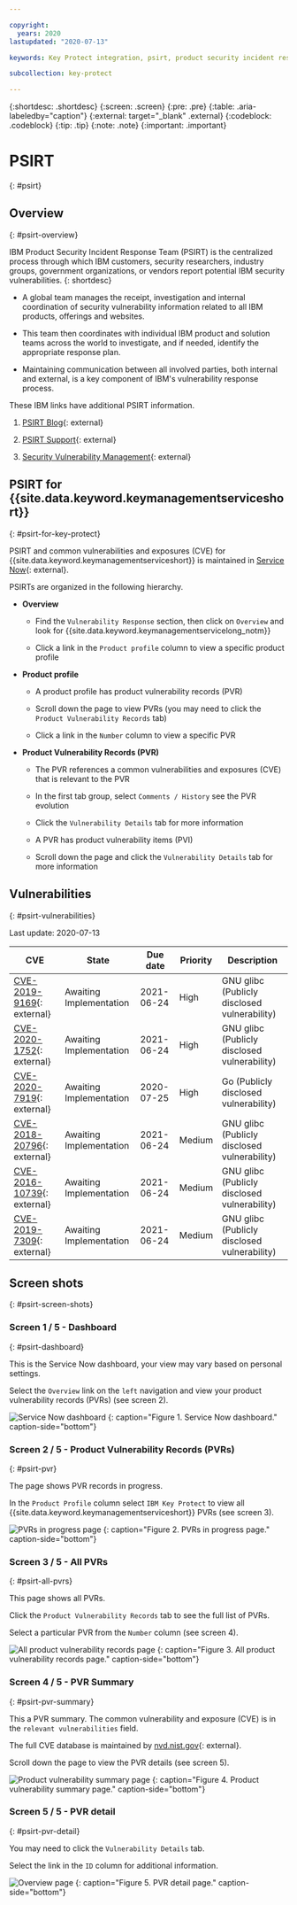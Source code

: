 ```yaml
---

copyright:
  years: 2020
lastupdated: "2020-07-13"

keywords: Key Protect integration, psirt, product security incident response team, cve, common vulnerabilities exposures, service now

subcollection: key-protect

---
```


{:shortdesc: .shortdesc}
{:screen: .screen}
{:pre: .pre}
{:table: .aria-labeledby="caption"}
{:external: target="_blank" .external}
{:codeblock: .codeblock}
{:tip: .tip}
{:note: .note}
{:important: .important}

# PSIRT
{: #psirt}

## Overview
{: #psirt-overview}

IBM Product Security Incident Response Team (PSIRT) is the centralized process
through which IBM customers, security researchers, industry groups, government
organizations, or vendors report potential IBM security vulnerabilities.
{: shortdesc}

- A global team manages the receipt, investigation and internal coordination of
    security vulnerability information related to all IBM products, offerings and
    websites.

- This team then coordinates with individual IBM product and solution teams
    across the world to investigate, and if needed, identify the appropriate
    response plan.

- Maintaining communication between all involved parties, both internal and
    external, is a key component of IBM's vulnerability response process.

These IBM links have additional PSIRT information.

1. [PSIRT Blog](https://ibm.com/blogs/psirt/){: external}

2. [PSIRT Support](https://ibm.com/support/pages/product-security-incident-response-psirt-information){: external}

3. [Security Vulnerability Management](https://ibm.com/trust/security-psirt){: external}

## PSIRT for {{site.data.keyword.keymanagementserviceshort}}
{: #psirt-for-key-protect}

PSIRT and common vulnerabilities and exposures (CVE) for
{{site.data.keyword.keymanagementserviceshort}} is maintained in
[Service Now](https://ibm.service-now.com/){: external}.

PSIRTs are organized in the following hierarchy.

- **Overview**

    - Find the `Vulnerability Response` section, then click on `Overview` and look
        for {{site.data.keyword.keymanagementservicelong_notm}}

    - Click a link in the `Product profile` column to view a specific product
        profile

- **Product profile**

    - A product profile has product vulnerability records (PVR)

    - Scroll down the page to view PVRs (you may need to click the
        `Product Vulnerability Records` tab)

    - Click a link in the `Number` column to view a specific PVR

- **Product Vulnerability Records (PVR)**

    - The PVR references a common vulnerabilities and exposures (CVE) that is
        relevant to the PVR

    - In the first tab group, select `Comments / History` see the PVR evolution

    - Click the `Vulnerability Details` tab for more information

    - A PVR has product vulnerability items (PVI)

    - Scroll down the page and click the `Vulnerability Details` tab for more
        information

## Vulnerabilities
{: #psirt-vulnerabilities}

Last update: 2020-07-13

| CVE                                                                           | State                   | Due date   | Priority | Description |
| ----------------------------------------------------------------------------- | ----------------------- | ---------- | -------- | ----------- |
| [CVE-2019-9169](https://nvd.nist.gov/vuln/detail/CVE-2019-9169){: external}   | Awaiting Implementation | 2021-06-24 | High     | GNU glibc (Publicly disclosed vulnerability) |
| [CVE-2020-1752](https://nvd.nist.gov/vuln/detail/CVE-2020-1752){: external}   | Awaiting Implementation | 2021-06-24 | High     | GNU glibc (Publicly disclosed vulnerability) |
| [CVE-2020-7919](https://nvd.nist.gov/vuln/detail/CVE-2020-7919){: external}   | Awaiting Implementation | 2020-07-25 | High     | Go (Publicly disclosed vulnerability) |
| [CVE-2018-20796](https://nvd.nist.gov/vuln/detail/CVE-2018-20796){: external} | Awaiting Implementation | 2021-06-24 | Medium   | GNU glibc (Publicly disclosed vulnerability) |
| [CVE-2016-10739](https://nvd.nist.gov/vuln/detail/CVE-2016-10739){: external} | Awaiting Implementation | 2021-06-24 | Medium   | GNU glibc (Publicly disclosed vulnerability) |
| [CVE-2019-7309](https://nvd.nist.gov/vuln/detail/CVE-2019-7309){: external}   | Awaiting Implementation | 2021-06-24 | Medium   | GNU glibc (Publicly disclosed vulnerability) |

## Screen shots
{: #psirt-screen-shots}

### Screen 1 / 5 - Dashboard
{: #psirt-dashboard}

This is the Service Now dashboard, your view may vary based on personal
settings.

Select the `Overview` link on the `left` navigation and view your product
vulnerability records (PVRs) (see screen 2).

![Service Now dashboard](../images/psirt-01-dashboard-2-large.png)
{: caption="Figure 1. Service Now dashboard." caption-side="bottom"}

### Screen 2 / 5 - Product Vulnerability Records (PVRs)
{: #psirt-pvr}

The page shows PVR records in progress.

In the `Product Profile` column select `IBM Key Protect` to view all
{{site.data.keyword.keymanagementserviceshort}} PVRs (see screen 3).

![PVRs in progress page](../images/psirt-02-pvr-in-progress-2-large.png)
{: caption="Figure 2. PVRs in progress page." caption-side="bottom"}

### Screen 3 / 5 - All PVRs
{: #psirt-all-pvrs}

This page shows all PVRs.

Click the `Product Vulnerability Records` tab to see the full list of PVRs.

Select a particular PVR from the `Number` column (see screen 4).

![All product vulnerability records page](../images/psirt-03-all-pvr-2-large.png)
{: caption="Figure 3. All product vulnerability records page." caption-side="bottom"}

### Screen 4 / 5 - PVR Summary
{: #psirt-pvr-summary}

This a PVR summary. The common vulnerability and exposure (CVE) is in the
`relevant vulnerabilities` field.

The full CVE database is maintained by
[nvd.nist.gov](https://nvd.nist.gov/){: external}.

Scroll down the page to view the PVR details (see screen 5).

![Product vulnerability summary page](../images/psirt-04-pvr-summary-2-large.png)
{: caption="Figure 4. Product vulnerability summary page." caption-side="bottom"}

### Screen 5 / 5 - PVR detail
{: #psirt-pvr-detail}

You may need to click the `Vulnerability Details` tab.

Select the link in the `ID` column for additional information.

![Overview page](../images/psirt-05-pvr-detail-2-large.png)
{: caption="Figure 5. PVR detail page." caption-side="bottom"}



